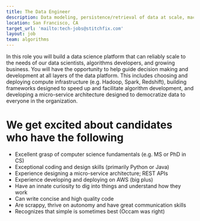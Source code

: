 ```yaml
---
title: The Data Engineer
description: Data modeling, persistence/retrieval of data at scale, machine learning frameworks, statistical model, and more.
location: San Francisco, CA
target_url: 'mailto:tech-jobs@stitchfix.com'
layout: job
team: algorithms
---
```


In this role you will build a data science platform that can reliably scale to the needs of our data scientists, algorithms developers, and growing business. You will have the opportunity to help guide decision making and development at all layers of the data platform. This includes choosing and deploying compute infrastructure (e.g. Hadoop, Spark, Redshift), building frameworks designed to speed up and facilitate algorithm development, and developing a micro-service architecture designed to democratize data to everyone in the organization.

# We get excited about candidates who have the following

- Excellent grasp of computer science fundamentals (e.g. MS or PhD in CS)
- Exceptional coding and design skills (primarily Python or Java)
- Experience designing a micro-service architecture; REST APIs
- Experience developing and deploying on AWS (big plus)
- Have an innate curiosity to dig into things and understand how they work
- Can write concise and high quality code
- Are scrappy, thrive on autonomy and have great communication skills
- Recognizes that simple is sometimes best (Occam was right)
